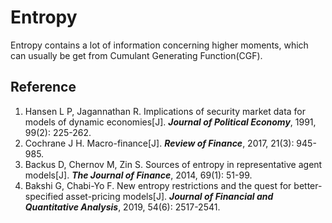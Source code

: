 # Entropy
Entropy contains a lot of information concerning higher moments, which can usually be get from Cumulant Generating Function(CGF).

[](_sidebar.md ':include')


## Reference
1. Hansen L P, Jagannathan R. Implications of security market data for models of dynamic economies[J]. ***Journal of Political Economy***, 1991, 99(2): 225-262.
2. Cochrane J H. Macro-finance[J]. ***Review of Finance***, 2017, 21(3): 945-985.
3. Backus D, Chernov M, Zin S. Sources of entropy in representative agent models[J]. ***The Journal of Finance***, 2014, 69(1): 51-99.
4. Bakshi G, Chabi-Yo F. New entropy restrictions and the quest for better-specified asset-pricing models[J]. ***Journal of Financial and Quantitative Analysis***, 2019, 54(6): 2517-2541.
